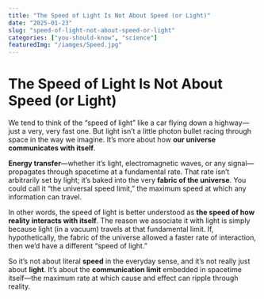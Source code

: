 ```yaml
---
title: "The Speed of Light Is Not About Speed (or Light)"
date: "2025-01-23"
slug: "speed-of-light-not-about-speed-or-light"
categories: ["you-should-know", "science"]
featuredImg: "/iamges/Speed.jpg"
---
```


# The Speed of Light Is Not About Speed (or Light)

We tend to think of the “speed of light” like a car flying down a highway—just a very, very fast one. But light isn’t a little photon bullet racing through space in the way we imagine. It’s more about how **our universe communicates with itself**.

**Energy transfer**—whether it’s light, electromagnetic waves, or any signal—propagates through spacetime at a fundamental rate. That rate isn’t arbitrarily set by light; it’s baked into the very **fabric of the universe**. You could call it “the universal speed limit,” the maximum speed at which any information can travel.

In other words, the speed of light is better understood as **the speed of how reality interacts with itself**. The reason we associate it with light is simply because light (in a vacuum) travels at that fundamental limit. If, hypothetically, the fabric of the universe allowed a faster rate of interaction, then we’d have a different “speed of light.”

So it’s not about literal **speed** in the everyday sense, and it’s not really just about **light**. It’s about the **communication limit** embedded in spacetime itself—the maximum rate at which cause and effect can ripple through reality.